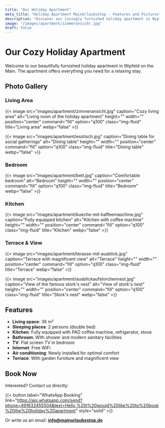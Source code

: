 ```yaml
---
title: "Our Holiday Apartment"
meta_title: "Holiday Apartment MainUrlaubsStop - Features and Pictures"
description: "Discover our lovingly furnished holiday apartment in Wipfeld on the Main with modern amenities and magnificent views."
image: "/images/apartment/zimmeransicht.jpg"
draft: false
---
```


# Our Cozy Holiday Apartment

Welcome to our beautifully furnished holiday apartment in Wipfeld on the Main. The apartment offers everything you need for a relaxing stay.

## Photo Gallery

### Living Area
{{< image src="images/apartment/zimmeransicht.jpg" caption="Cozy living area" alt="Living room of the holiday apartment" height="" width="" position="center" command="fill" option="q100" class="img-fluid" title="Living area" webp="false" >}}

{{< image src="images/apartment/esstisch.jpg" caption="Dining table for social gatherings" alt="Dining table" height="" width="" position="center" command="fill" option="q100" class="img-fluid" title="Dining table" webp="false" >}}

### Bedroom
{{< image src="images/apartment/bett.jpg" caption="Comfortable bedroom" alt="Bedroom" height="" width="" position="center" command="fill" option="q100" class="img-fluid" title="Bedroom" webp="false" >}}

### Kitchen
{{< image src="images/apartment/kueche-mit-kaffeemaschine.jpg" caption="Fully equipped kitchen" alt="Kitchen with coffee machine" height="" width="" position="center" command="fill" option="q100" class="img-fluid" title="Kitchen" webp="false" >}}

### Terrace & View
{{< image src="images/apartment/terasse-mit-ausblick.jpg" caption="Terrace with magnificent view" alt="Terrace" height="" width="" position="center" command="fill" option="q100" class="img-fluid" title="Terrace" webp="false" >}}

{{< image src="images/apartment/ausblickaufstorchennest.jpg" caption="View of the famous stork's nest" alt="View of stork's nest" height="" width="" position="center" command="fill" option="q100" class="img-fluid" title="Stork's nest" webp="false" >}}

## Features

- **Living space**: 36 m²
- **Sleeping places**: 2 persons (double bed)
- **Kitchen**: Fully equipped with PAD coffee machine, refrigerator, stove
- **Bathroom**: With shower and modern sanitary facilities
- **TV**: Flat screen TV in bedroom
- **Internet**: Free WiFi
- **Air conditioning**: Newly installed for optimal comfort
- **Terrace**: With garden furniture and magnificent view

## Book Now

Interested? Contact us directly:

{{< button label="WhatsApp Booking" link="https://api.whatsapp.com/send?phone=491632455504&text=Hello,%20I%20would%20like%20to%20book%20the%20holiday%20apartment" style="solid" >}}

Or write us an email: **info@mainurlaubsstop.de**